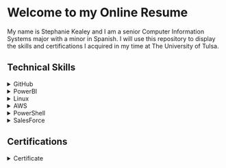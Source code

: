 # Welcome to my Online Resume

My name is Stephanie Kealey and I am a senior Computer Information Systems major with a minor in Spanish. I will use this repository to display the skills and certifications I acquired in my time at The University of Tulsa.

<h2>Technical Skills</h2>
<details><summary>GitHub</summary>
  <h4> Description: </h4>
I completed the introductory GitHub learning labs offered on the GitHub website: https://lab.github.com/courses 
  <ul>
The 8 GitHub labs include an overview of fundamental GitHub skills including:
<li>Introduction to GitHub</li>
<li>Communicating using Markdown</li>
<li>Uploading your project to GitHub</li>
<li>GitHub pages</li>
<li>Reviewing pull requests</li>
<li>Managing merge conflicts</li>
<li>Securing your workflows</li>
</ul>

<h4> Course Completion: </h4>
<img src="FirstDayOnGitHub.jpg" alt="First Day On GitHub">

<img src="FirstWeekOnGitHub.jpg" alt="First Week On GitHub">
</details> 

<details><summary>PowerBI</summary></details>
<details><summary>Linux</summary></details>
<details><summary>AWS</summary></details>
<details><summary>PowerShell</summary></details>
<details><summary>SalesForce</summary></details>

<h2>Certifications</h2>
<details><summary>Certificate</summary></details>
